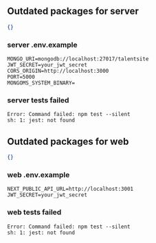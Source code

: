 ## Outdated packages for server

```json
{}

```
### server .env.example

```
MONGO_URI=mongodb://localhost:27017/talentsite
JWT_SECRET=your_jwt_secret
CORS_ORIGIN=http://localhost:3000
PORT=5000
MONGOMS_SYSTEM_BINARY=

```
### server tests failed

```
Error: Command failed: npm test --silent
sh: 1: jest: not found

```
## Outdated packages for web

```json
{}

```
### web .env.example

```
NEXT_PUBLIC_API_URL=http://localhost:3001
JWT_SECRET=your_jwt_secret

```
### web tests failed

```
Error: Command failed: npm test --silent
sh: 1: jest: not found

```
